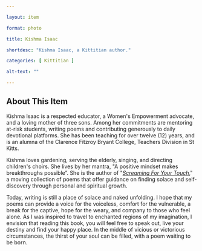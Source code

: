 ```yaml
--- 

layout: item

format: photo 

title: Kishma Isaac

shortdesc: "Kishma Isaac, a Kittitian author."

categories: [ Kittitian ] 

alt-text: ""

--- 
```


## About This Item 

Kishma Isaac is a respected educator, a Women's Empowerment advocate, and a loving mother of three sons. Among her commitments are mentoring at-risk students, writing poems and contributing generously to daily devotional platforms. She has been teaching for over twelve (12) years, and is an alumna of the Clarence Fitzroy Bryant College, Teachers Division in St Kitts.

Kishma loves gardening, serving the elderly, singing, and directing children's choirs. She lives by her mantra, "A positive mindset makes breakthroughs possible”. She is the author of "_[Screaming For Your Touch](https://cfbcworks.github.io/Independence40SKN/items/SKN_IN48.html)_," a moving collection of poems that offer guidance on finding solace and self-discovery through personal and spiritual growth.

Today, writing is still a place of solace and naked unfolding. I hope that my poems can provide a voice for the voiceless, comfort for the vulnerable, a break for the captive, hope for the weary, and company to those who feel alone. As I was inspired to travel to enchanted regions of my imagination, I envision that reading this book, you will feel free to speak out, live your destiny and find your happy place. In the middle of vicious or victorious circumstances, the thirst of your soul can be filled, with a poem waiting to be born.
